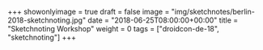 +++
showonlyimage = true
draft = false
image = "img/sketchnotes/berlin-2018-sketchnoting.jpg"
date = "2018-06-25T08:00:00+00:00"
title = "Sketchnoting Workshop"
weight = 0
tags = ["droidcon-de-18", "sketchnoting"]
+++

